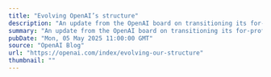 ```yaml
---
title: "Evolving OpenAI’s structure"
description: "An update from the OpenAI board on transitioning its for-profit entity to a Public Benefit Corporation, reinforcing its mission-driven structure under nonprofit oversight while enabling greater impact and long-term alignment with the public good."
summary: "An update from the OpenAI board on transitioning its for-profit entity to a Public Benefit Corporation, reinforcing its mission-driven structure under nonprofit oversight while enabling greater impact and long-term alignment with the public good."
pubDate: "Mon, 05 May 2025 11:00:00 GMT"
source: "OpenAI Blog"
url: "https://openai.com/index/evolving-our-structure"
thumbnail: ""
---
```


